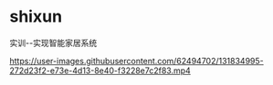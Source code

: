 # shixun
实训--实现智能家居系统

https://user-images.githubusercontent.com/62494702/131834995-272d23f2-e73e-4d13-8e40-f3228e7c2f83.mp4


